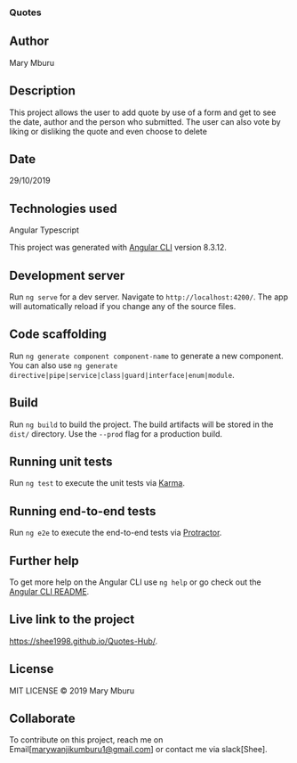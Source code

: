 ### Quotes

## Author
Mary Mburu

## Description
This project allows the user to add quote by use of a form and get to see the date, author and the person  who submitted. The user can also vote by liking or disliking the quote and even choose to delete

## Date
29/10/2019

## Technologies used
Angular
Typescript

This project was generated with [Angular CLI](https://github.com/angular/angular-cli) version 8.3.12.

## Development server

Run `ng serve` for a dev server. Navigate to `http://localhost:4200/`. The app will automatically reload if you change any of the source files.

## Code scaffolding

Run `ng generate component component-name` to generate a new component. You can also use `ng generate directive|pipe|service|class|guard|interface|enum|module`.

## Build

Run `ng build` to build the project. The build artifacts will be stored in the `dist/` directory. Use the `--prod` flag for a production build.

## Running unit tests

Run `ng test` to execute the unit tests via [Karma](https://karma-runner.github.io).

## Running end-to-end tests

Run `ng e2e` to execute the end-to-end tests via [Protractor](http://www.protractortest.org/).

## Further help

To get more help on the Angular CLI use `ng help` or go check out the [Angular CLI README](https://github.com/angular/angular-cli/blob/master/README.md).

## Live link to the project
https://shee1998.github.io/Quotes-Hub/.

## License
 MIT LICENSE © 2019 Mary Mburu

 ## Collaborate
  To contribute on this project, reach me on Email[marywanjikumburu1@gmail.com] or contact me via slack[Shee].
